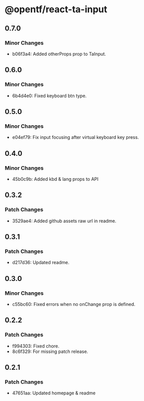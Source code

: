 # @opentf/react-ta-input

## 0.7.0

### Minor Changes

- b06f3a4: Added otherProps prop to TaInput.

## 0.6.0

### Minor Changes

- 6b4d4e0: Fixed keyboard btn type.

## 0.5.0

### Minor Changes

- e04ef79: Fix input focusing after virtual keyboard key press.

## 0.4.0

### Minor Changes

- 45b0c9b: Added kbd & lang props to API

## 0.3.2

### Patch Changes

- 3529ae4: Added github assets raw url in readme.

## 0.3.1

### Patch Changes

- d217d36: Updated readme.

## 0.3.0

### Minor Changes

- c55bc60: Fixed errors when no onChange prop is defined.

## 0.2.2

### Patch Changes

- f994303: Fixed chore.
- 8c6f329: For missing patch release.

## 0.2.1

### Patch Changes

- 47651aa: Updated homepage & readme
